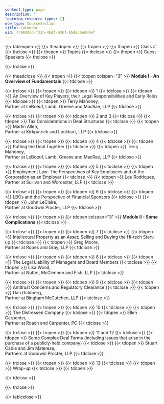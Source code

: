 ```yaml
---
content_type: page
description: ''
learning_resource_types: []
ocw_type: CourseSection
title: Calendar
uid: 7c9842cd-f32b-4bdf-636f-b5dac6eda8ef
---
```


{{< tableopen >}}
{{< theadopen >}}
{{< tropen >}}
{{< thopen >}}
Class #
{{< thclose >}}
{{< thopen >}}
Topics
{{< thclose >}}
{{< thopen >}}
Guest Speakers
{{< thclose >}}

{{< trclose >}}

{{< theadclose >}}
{{< tropen >}}
{{< tdopen colspan="3" >}}
**Module I - An Overview of Fundamentals**
{{< tdclose >}}

{{< trclose >}}
{{< tropen >}}
{{< tdopen >}}
1
{{< tdclose >}}
{{< tdopen >}}
An Overview of Key Players, their Legal Responsibilities and Early Roles
{{< tdclose >}}
{{< tdopen >}}
Terry Mahoney,  
Partner at LeBoeuf, Lamb, Greene and MacRae, LLP
{{< tdclose >}}

{{< trclose >}}
{{< tropen >}}
{{< tdopen >}}
2 and 3
{{< tdclose >}}
{{< tdopen >}}
Tax Considerations in Deal Structures
{{< tdclose >}}
{{< tdopen >}}
Martin Allen,  
Partner at Kirkpatrick and Lockhart, LLP
{{< tdclose >}}

{{< trclose >}}
{{< tropen >}}
{{< tdopen >}}
4
{{< tdclose >}}
{{< tdopen >}}
Putting the Deal Together
{{< tdclose >}}
{{< tdopen >}}
Terry Mahoney,  
Partner at LeBoeuf, Lamb, Greene and MacRae, LLP
{{< tdclose >}}

{{< trclose >}}
{{< tropen >}}
{{< tdopen >}}
5
{{< tdclose >}}
{{< tdopen >}}
Employment Law: The Perspectives of Key Employees and of the Corporation as an Employer
{{< tdclose >}}
{{< tdopen >}}
Lou Rodriques,  
Partner at Sullivan and Worcester, LLP
{{< tdclose >}}

{{< trclose >}}
{{< tropen >}}
{{< tdopen >}}
6
{{< tdclose >}}
{{< tdopen >}}
LBOs and the Perspective of Financial Sponsors
{{< tdclose >}}
{{< tdopen >}}
John LeClaire,  
Partner at Goodwin Procter, LLP
{{< tdclose >}}

{{< trclose >}}
{{< tropen >}}
{{< tdopen colspan="3" >}}
**Module II - Some Complications**
{{< tdclose >}}

{{< trclose >}}
{{< tropen >}}
{{< tdopen >}}
7
{{< tdclose >}}
{{< tdopen >}}
Intellectual Property as an Asset; Selling and Buying the Hi-tech Start-up
{{< tdclose >}}
{{< tdopen >}}
Greg Moore,  
Partner at Ropes and Gray, LLP
{{< tdclose >}}

{{< trclose >}}
{{< tropen >}}
{{< tdopen >}}
8
{{< tdclose >}}
{{< tdopen >}}
The Legal Liability of Managers and Board Members
{{< tdclose >}}
{{< tdopen >}}
Lisa Wood,  
Partner at Nutter, McClennen and Fish, LLP
{{< tdclose >}}

{{< trclose >}}
{{< tropen >}}
{{< tdopen >}}
9
{{< tdclose >}}
{{< tdopen >}}
Antitrust Concerns and Regulatory Clearance
{{< tdclose >}}
{{< tdopen >}}
Dan Goldberg,  
Partner at Bingham McCutchen, LLP
{{< tdclose >}}

{{< trclose >}}
{{< tropen >}}
{{< tdopen >}}
10
{{< tdclose >}}
{{< tdopen >}}
The Distressed Company
{{< tdclose >}}
{{< tdopen >}}
Ellen Carpenter,  
Partner at Roach and Carpenter, PC
{{< tdclose >}}

{{< trclose >}}
{{< tropen >}}
{{< tdopen >}}
11 and 12
{{< tdclose >}}
{{< tdopen >}}
Some Complex Deal Terms (including issues that arise in the purchase of a publicly-held company)
{{< tdclose >}}
{{< tdopen >}}
Stuart Cable and Jim Materese,  
Partners at Goodwin Procter, LLP
{{< tdclose >}}

{{< trclose >}}
{{< tropen >}}
{{< tdopen >}}
13
{{< tdclose >}}
{{< tdopen >}}
Wrap-up
{{< tdclose >}}
{{< tdopen >}}

{{< tdclose >}}

{{< trclose >}}

{{< tableclose >}}